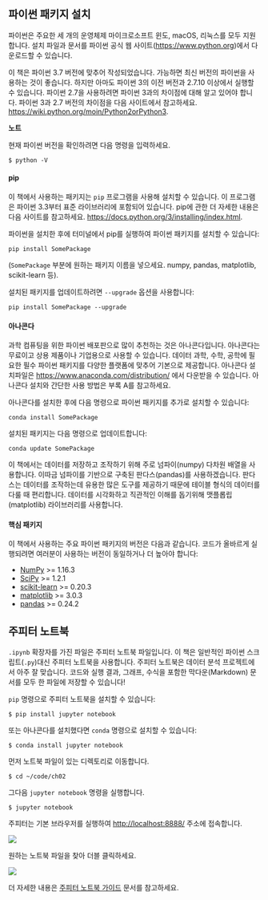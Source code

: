 ## 파이썬 패키지 설치

파이썬은 주요한 세 개의 운영체제 마이크로소프트 윈도, macOS, 리눅스를 모두 지원합니다. 설치 파일과 문서를 파이썬 공식 웹 사이트(https://www.python.org)에서 다운로드할 수 있습니다.

이 책은 파이썬 3.7 버전에 맞추어 작성되었습니다. 가능하면 최신 버전의 파이썬을 사용하는 것이 좋습니다. 하지만 아마도 파이썬 3의 이전 버전과 2.7.10 이상에서 실행할 수 있습니다. 파이썬 2.7을 사용하려면 파이썬 3과의 차이점에 대해 알고 있어야 합니다. 파이썬 3과 2.7 버전의 차이점을 다음 사이트에서 참고하세요. https://wiki.python.org/moin/Python2orPython3.

**노트**

현재 파이썬 버전을 확인하려면 다음 명령을 입력하세요.

    $ python -V


#### pip

이 책에서 사용하는 패키지는 `pip` 프로그램을 사용해 설치할 수 있습니다. 이 프로그램은 파이썬 3.3부터 표준 라이브러리에 포함되어 있습니다. pip에 관한 더 자세한 내용은 다음 사이트를 참고하세요. https://docs.python.org/3/installing/index.html.

파이썬을 설치한 후에 터미널에서 pip를 실행하여 파이썬 패키지를 설치할 수 있습니다:

    pip install SomePackage


(`SomePackage` 부분에 원하는 패키지 이름을 넣으세요. numpy, pandas, matplotlib, scikit-learn 등).

설치된 패키지를 업데이트하려면 `--upgrade` 옵션을 사용합니다:

    pip install SomePackage --upgrade


#### 아나콘다

과학 컴퓨팅을 위한 파이썬 배포판으로 많이 추천하는 것은 아나콘다입니다. 아나콘다는 무료이고 상용 제품이나 기업용으로 사용할 수 있습니다. 데이터 과학, 수학, 공학에 필요한 필수 파이썬 패키지를 다양한 플랫폼에 맞추어 기본으로 제공합니다. 아나콘다 설치파일은 https://www.anaconda.com/distribution/ 에서 다운받을 수 있습니다. 아나콘다 설치와 간단한 사용 방법은 부록 A를 참고하세요.

아나콘다를 설치한 후에 다음 명령으로 파이썬 패키지를 추가로 설치할 수 있습니다:

    conda install SomePackage

설치된 패키지는 다음 명령으로 업데이트합니다:

    conda update SomePackage

이 책에서는 데이터를 저장하고 조작하기 위해 주로 넘파이(numpy) 다차원 배열을 사용합니다. 이따금 넘파이를 기반으로 구축된 판다스(pandas)를 사용하겠습니다. 판다스는 데이터를 조작하는데 유용한 많은 도구를 제공하기 때문에 테이블 형식의 데이터를 다룰 때 편리합니다. 데이터를 시각화하고 직관적인 이해를 돕기위해 맷플롭립(matplotlib) 라이브러리를 사용합니다.

#### 핵심 패키지

이 책에서 사용하는 주요 파이썬 패키지의 버전은 다음과 같습니다. 코드가 올바르게 실행되려면 여러분이 사용하는 버전이 동일하거나 더 높아야 합니다:

- [NumPy](http://www.numpy.org) >= 1.16.3
- [SciPy](http://www.scipy.org) >= 1.2.1
- [scikit-learn](http://scikit-learn.org/stable/) >= 0.20.3
- [matplotlib](http://matplotlib.org) >= 3.0.3
- [pandas](http://pandas.pydata.org) >= 0.24.2

## 주피터 노트북

`.ipynb` 확장자를 가진 파일은 주피터 노트북 파일입니다. 이 책은 일반적인 파이썬 스크립트(`.py`)대신 주피터 노트북을 사용합니다. 주피터 노트북은 데이터 분석 프로젝트에서 아주 잘 맞습니다. 코드와 실행 결과, 그래프, 수식을 포함한 막다운(Markdown) 문서를 모두 한 파일에 저장할 수 있습니다!

`pip` 명령으로 주피터 노트북을 설치할 수 있습니다:

    $ pip install jupyter notebook

또는 아나콘다를 설치했다면 `conda` 명령으로 설치할 수 있습니다:

    $ conda install jupyter notebook

먼저 노트북 파일이 있는 디렉토리로 이동합니다.

    $ cd ~/code/ch02

그다음 `jupyter notebook` 명령을 실행합니다.

    $ jupyter notebook

주피터는 기본 브라우저를 실행하여 [http://localhost:8888/](http://localhost:8888/) 주소에 접속합니다.

![](./images/jupyter-1.png)

원하는 노트북 파일을 찾아 더블 클릭하세요.

![](./images/jupyter-2.png)

더 자세한 내용은 [주피터 노트북 가이드](https://jupyter-notebook-beginner-guide.readthedocs.io/) 문서를 참고하세요.

